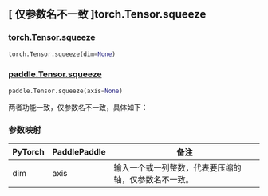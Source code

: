 ## [ 仅参数名不一致 ]torch.Tensor.squeeze

### [torch.Tensor.squeeze](https://pytorch.org/docs/stable/generated/torch.Tensor.squeeze.html#torch.Tensor.squeeze)

```python
torch.Tensor.squeeze(dim=None)
```

### [paddle.Tensor.squeeze](https://www.paddlepaddle.org.cn/documentation/docs/zh/develop/api/paddle/Tensor_cn.html#squeeze-axis-none-name-none)

```python
paddle.Tensor.squeeze(axis=None)
```
两者功能一致，仅参数名不一致，具体如下：

### 参数映射

| PyTorch       | PaddlePaddle | 备注                                                   |
| ------------- | ------------ | ------------------------------------------------------ |
| dim | axis | 输入一个或一列整数，代表要压缩的轴，仅参数名不一致。 |
